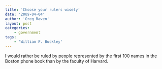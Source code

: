 ```yaml
---
title: 'Choose your rulers wisely'
date: '2009-04-04'
author: 'Greg Raven'
layout: post
categories:
    - government
tags:
    - 'William F. Buckley'
---
```


I would rather be ruled by people represented by the first 100 names in the Boston phone book than by the faculty of Harvard.
